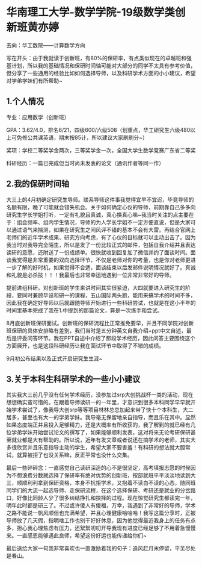 # 华南理工大学-数学学院-19级数学类创新班黄亦婷

去向：华工数院——计算数学方向&#x20;

写在开头：由于我就读于创新班，有80%的保研率，有点类似现在的卓越班和强基计划，所以我的基础情况和保研时间轴可能对大部分的同学不太具有参考价值，但分享了一些通用的经验比如如何选择导师，以及科研学术方面的小小建议，希望对学弟学妹们有所帮助\~

## 1.个人情况

专业：应用数学（创新班）

GPA：3.62/4.0，排名6/21，四级600/六级508（划重点，华工研究生六级480以上可免修公共课英语，期末按85计，所以建议大家刷刷分\~）

奖项：学校二等奖学金两次，三等奖学金一次，全国大学生数学竞赛广东省二等奖

科研经历：一篇已完成但当时尚未发表的论文（通讯作者等同一作）

## 2.我的保研时间轴

大三上的4月初确定研究生导师。联系导师这件事我觉得宜早不宜迟，毕竟导师的名额有限，晚了可能就会错失机会。关于如何确定心仪的导师，前期靠自己多多向研究生学长学姐打听，一定有礼貌且真诚，真心换真心嘛\~我当时关注的点主要在于：组会频率、组内学生情况，导师的为人学长学姐不一定方便直说，但是大家可以通过语气来揣测，如果在研究生之间风评不错的基本不会有大雷。再结合官网上老师们的近年学术成果、研究方向考虑，有了心仪的目标就可以主动出击了。因为我当时对我导完全陌生，所以是发了一份比较正式的邮件，包括自我介绍并且表达读研的意愿，还附送了一份成绩单。很快就收到回复加了微信并约了面谈时间。面谈我觉得是非常重要的双向选择环节，不仅是老师对你的考量，也是你对老师更进一步了解的好时机，如果觉得不合适，面谈结束以后发邮件说明情况就好了。真诚和礼貌是必杀技！！！我最后也非常幸运地遇到一位非常非常好的导师。

提前进组科研。对创新班的学生来讲时间其实很紧迫，大四就要进入研究生的阶段，要同时兼顾毕设和研一的课程，五山国际两头跑，能用来搞学术的时间不多，因此我在确定好导师以后就跟随导师开始进行一些科研尝试，也就是在这小半年的时间里基本完成了我在1.中提到的那篇论文，算是一次练手和尝试。

8月底创新班保研面试。创新班的保研流程比正常推免要早，并且不同学院对创新班保研的具体安排略有差别，我们当时是五分钟英文自我介绍+ppt中文自述，最后是评委问答环节。我在PPT自述中介绍了那段学术经历，因此问答主要围绕这个方面展开，也是这段科研经历让我在面试环节中取得了不错的成绩。

9月初公布结果以及正式开启研究生生涯\~

## 3.关于本科生科研学术的一些小小建议

其实我大三前几乎没有任何学术经历，没参加过srp大创挑战杯一类的活动，现在想想确实蛮可惜的。在跟着导师读研一的一年里，才意识到很多本科同学早早就开始学术尝试了，像我导大创srp等等项目林林总总加起来带了快十个本科生，大二居多，甚至也有大一的学弟学妹。我导毫无保留地亲自指导，而且乐在其中。显然如果态度端正并且投入足够精力，还是大概率有所收获的，我了解到的就已经有几位学弟学妹开始尝试论文的撰写了，如果能够顺利发表，这对将来无论考研保研甚至就业都是大有帮助的。所以说，近年有发文章或者说还在搞学术的老师，其实大多很欣赏并且乐意指导主动的学生，希望大家不要害羞！有科研的想法就大胆常试，就算被拒了也没关系嘛，反正平常也没什么交集。

最后一些碎碎念：一直感觉自己读研深造的心不是很坚定，高考填报志愿的时候因为不想浪费分数就选择了保研率有绝对优势的创新班，按部就班平平淡淡地读到大三，顺顺利利拿到保研资格，本身不抗拒学术，又抱着不读白不读的心态，随同班同学们的大流一起选导师、走保研流程，在这个选择保研、考研还是就业的分岔路口，好像比同龄人少了很多纠结挣扎和抉择的过程。现在惊觉研究生都读完一年，明年此时都是研三了。不过或许傻人有傻福，万幸，我遇到了非常好的导师，学术之路不能说一帆风顺但也充满希望，并且心理健康哈哈哈！我写这篇分享时，正被导师放了几天假，指明啥工作也别干好好休息，因为他觉得最近我身上的任务有点多，担心我心理焦虑有压力，还絮絮叨叨开导我现有进度已经足够了不用着急慢慢来。一直感恩能够遇此良师，希望这份好运也能传递给你们\~

最后送给大家一句我非常喜欢也一直激励着我的句子：追风赶月末停留，平芜尽处是春山。
